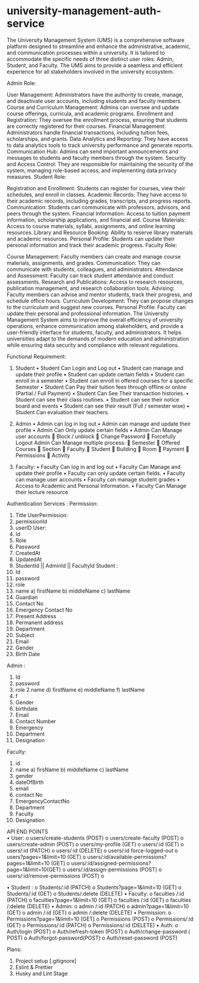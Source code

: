 # university-management-auth-service

The University Management System (UMS) is a comprehensive software platform designed to streamline and enhance the administrative, academic, and communication processes within a university. It is tailored to accommodate the specific needs of three distinct user roles: Admin, Student, and Faculty. The UMS aims to provide a seamless and efficient experience for all stakeholders involved in the university ecosystem.

Admin Role:

User Management: Administrators have the authority to create, manage, and deactivate user accounts, including students and faculty members.
Course and Curriculum Management: Admins can oversee and update course offerings, curricula, and academic programs.
Enrollment and Registration: They oversee the enrollment process, ensuring that students are correctly registered for their courses.
Financial Management: Administrators handle financial transactions, including tuition fees, scholarships, and grants.
Data Analytics and Reporting: They have access to data analytics tools to track university performance and generate reports.
Communication Hub: Admins can send important announcements and messages to students and faculty members through the system.
Security and Access Control: They are responsible for maintaining the security of the system, managing role-based access, and implementing data privacy measures.
Student Role:

Registration and Enrollment: Students can register for courses, view their schedules, and enroll in classes.
Academic Records: They have access to their academic records, including grades, transcripts, and progress reports.
Communication: Students can communicate with professors, advisors, and peers through the system.
Financial Information: Access to tuition payment information, scholarship applications, and financial aid.
Course Materials: Access to course materials, syllabi, assignments, and online learning resources.
Library and Resource Booking: Ability to reserve library materials and academic resources.
Personal Profile: Students can update their personal information and track their academic progress.
Faculty Role:

Course Management: Faculty members can create and manage course materials, assignments, and grades.
Communication: They can communicate with students, colleagues, and administrators.
Attendance and Assessment: Faculty can track student attendance and conduct assessments.
Research and Publications: Access to research resources, publication management, and research collaboration tools.
Advising: Faculty members can advise and mentor students, track their progress, and schedule office hours.
Curriculum Development: They can propose changes to the curriculum and suggest new courses.
Personal Profile: Faculty can update their personal and professional information.
The University Management System aims to improve the overall efficiency of university operations, enhance communication among stakeholders, and provide a user-friendly interface for students, faculty, and administrators. It helps universities adapt to the demands of modern education and administration while ensuring data security and compliance with relevant regulations.

Functional Requirement:
1.	Student
•	Student  Can  Login and  Log out
•	Student  can manage  and update their profile
•	Student  can update  certain fields
•	Student  can enroll in  a semester
•	Student can  enroll  in offered  courses  for  a specific Semester
•	Student Can Pay their  tuition fees through  offline or online (Partial / Full Payment)
•	Student Can  See  Their  transaction histories.
•	Student  can  see  their  class routines.
•	Student  can see  their  notice board  and events
•	Student can see  their result (Full / semester wise)
•	Student Can  evaluation their  teachers.
2.	Admin
•	Admin  can  log in log out
•	Admin can manage and update their profile
•	Admin Can Only update certain  fields
•	Admin Can Manage  user accounts
	Block / unblock
	Change Password
	Forcefully Logout
                      Admin Can Manage  multiple process:
	Semester
	Offered Courses
	Section
	Faculty
	Student 
	Building
	Room
	Payment
	Permissions
	Activity



3.	Faculty:
•	Faculty Can  log in and log out
•	Faculty Can Manage  and update their  profile
•	Faculty can  only update certain fields.
•	Faculty can manage user accounts
•	Faculty can  manage student grades
•	Access to  Academic  and Personal  Information.
•	Faculty Can  Manage  their  lecture resource

Authentication Services :
Permission:
1.	Title
UserPermission:
1.	permissionId
2.	userID
User:
1.	Id
2.	Role
3.	Password
4.	CreatedAt
5.	UpdatedAt
6.	StudentId || AdminId || FacultyId
Student :
1.	Id
2.	password
3.	role
4.	name
a)	firstName
b)	middleName
c)	lastName
5.	Guardian
6.	Contact No
7.	Emergency Contact No
8.	Present Address
9.	Permanent address
10.	Department
11.	Subject
12.	Email
13.	Gender 
14.	Birth Date








Admin :
1.	Id
2.	password
3.	role
2.name
d)	firstName
e)	middleName
f)	lastName
4.	f
5.	Gender
6.	birthdate
7.	Email
8.	Contact Number
9.	Emergency
10.	Department
11.	Designation

Faculty:
1.	id
2.	name
a)	firsName
b)	middleName
c)	lastName
3.	gender
4.	dateOfBirth
5.	email
6.	contact No
7.	EmergencyContactNo
8.	Department
9.	Faculty
10.	Designation

  
API END POINTS      
•	User:
o	users/create-students (POST)
o	users/create-faculty (POST)
o	users/create-admin (POST)
o	users/my-profile (GET)
o	users/:id (GET)
o	users/:id (PATCH)
o	users/:id (DELETE)
o	users/:id force-logged-out
o	users?pages=1&limit=10 (GET)
o	users/:id/available-permissions?pages=1&limit=10 (GET)
o	users/:id/assigned-permissions?page=1&limit=10(GET)
o	users/:id/assign-permissions (POST)
o	users/:id/remove-permissions (POST)
o	
            


•	Student :
o	Students/:id  (PATCH)
o	Students?page=1&limit=10 (GET)
o	Students/:id (GET)
o	Students/:delete (DELETE)
•	Faculty:
o	faculties /:id  (PATCH)
o	faculties?page=1&limit=10 (GET)
o	faculties /:id (GET)
o	faculties /:delete (DELETE)
•	Admin:
o	admin /:id  (PATCH)
o	admin?page=1&limit=10 (GET)
o	admin /:id (GET)
o	admin /:delete (DELETE)
•	Permission:
o	Permissions?page=1&limit=10 (GET)
o	Permissions (POST)
o	Permissions/:id (GET)
o	Permissions/:id (PATCH)
o	Permissions/:id (DELETE)
•	Auth:
o	Auth/login (POST)
o	Auth/refresh-token (POST)
o	Auth/change-password ( POST)
o	Auth/forgot-password(POST)
o	Auth/reset-password (POST)

Plans:
1.	Project setup [.gitignore]
2.	Eslint & Prettier
3.	Husky and Lint Stage






